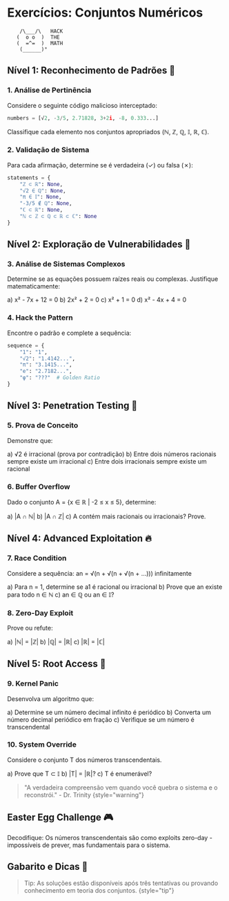# Exercícios: Conjuntos Numéricos

```ascii
    /\___/\   HACK
   (  o o  )  THE
   (  =^=  )  MATH
    (______)°
```

## Nível 1: Reconhecimento de Padrões 🎯

### 1. Análise de Pertinência
Considere o seguinte código malicioso interceptado:

```python
numbers = [√2, -3/5, 2.71828, 3+2i, -8, 0.333...]
```

Classifique cada elemento nos conjuntos apropriados (ℕ, ℤ, ℚ, 𝕀, ℝ, ℂ).

### 2. Validação de Sistema
Para cada afirmação, determine se é verdadeira (✓) ou falsa (✗):
```python
statements = {
    "ℤ ⊂ ℝ": None,
    "√2 ∈ ℚ": None,
    "π ∈ 𝕀": None,
    "-3/5 ∉ ℚ": None,
    "ℂ ⊂ ℝ": None,
    "ℕ ⊂ ℤ ⊂ ℚ ⊂ ℝ ⊂ ℂ": None
}
```

## Nível 2: Exploração de Vulnerabilidades 🔐

### 3. Análise de Sistemas Complexos
Determine se as equações possuem raízes reais ou complexas. Justifique matematicamente:

a) x² - 7x + 12 = 0
b) 2x² + 2 = 0
c) x² + 1 = 0
d) x² - 4x + 4 = 0

### 4. Hack the Pattern
Encontre o padrão e complete a sequência:

```python
sequence = {
    "1": "1",
    "√2": "1.4142...",
    "π": "3.1415...",
    "e": "2.7182...",
    "φ": "???"  # Golden Ratio
}
```

## Nível 3: Penetration Testing 🎲

### 5. Prova de Conceito
Demonstre que:

a) √2 é irracional (prova por contradição)
b) Entre dois números racionais sempre existe um irracional
c) Entre dois irracionais sempre existe um racional

### 6. Buffer Overflow
Dado o conjunto A = {x ∈ ℝ | -2 ≤ x ≤ 5}, determine:

a) |A ∩ ℕ|
b) |A ∩ ℤ|
c) A contém mais racionais ou irracionais? Prove.

## Nível 4: Advanced Exploitation 🔥

### 7. Race Condition
Considere a sequência: an = √(n + √(n + √(n + ...))) infinitamente

a) Para n = 1, determine se a1 é racional ou irracional
b) Prove que an existe para todo n ∈ ℕ
c) an ∈ ℚ ou an ∈ 𝕀?

### 8. Zero-Day Exploit
Prove ou refute:

a) |ℕ| = |ℤ|
b) |ℚ| = |ℝ|
c) |ℝ| = |ℂ|

## Nível 5: Root Access 🚀

### 9. Kernel Panic
Desenvolva um algoritmo que:

a) Determine se um número decimal infinito é periódico
b) Converta um número decimal periódico em fração
c) Verifique se um número é transcendental

### 10. System Override
Considere o conjunto T dos números transcendentais.

a) Prove que T ⊂ 𝕀
b) |T| = |ℝ|?
c) T é enumerável?

> "A verdadeira compreensão vem quando você quebra o sistema e o reconstrói." - Dr. Trinity
> {style="warning"}

## Easter Egg Challenge 🎮

Decodifique: Os números transcendentais são como exploits zero-day - impossíveis de prever, mas fundamentais para o sistema.

## Gabarito e Dicas 🔑

> Tip: As soluções estão disponíveis após três tentativas ou provando conhecimento em teoria dos conjuntos.
> {style="tip"}